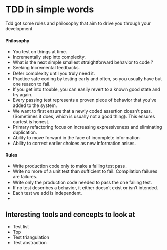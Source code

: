 # TDD in simple words

Tdd got some rules and philosophy that aim to drive you through your development

#### Philosophy

- You test on things at time.
- Incrementally step into complexity.
- What is the next simple smallest straightforward behavior to code ?
- Seeking Incremental feedbacks.
- Defer complexity until you truly need it.
- Practice safe coding by testing early and often, so you usually have but one reason to fail.
- If you get into trouble, you can easily revert to a known good state and try again.
- Every passing test represents a proven piece of behavior that you’ve added to the system.
- We want to first ensure that a newly coded assertion doesn’t pass. (Sometimes it does, which is usually not a good
  thing). This ensures ourtest is honest.
- Primary refactoring focus on increasing expressiveness and eliminating duplication.
- Ability to move forward in the face of incomplete information
- Ability to correct earlier choices as new information arises.

#### Rules

- Write production code only to make a failing test pass.
- Write no more of a unit test than sufficient to fail. Compilation failures are failures.
- Write only the production code needed to pass the one failing test.
- If no test describes a behavior, it either doesn’t exist or isn’t intended.
- Each test we add is independent.
-

## Interesting tools and concepts to look at

- Test list
- Tpp
- Test triangulation
- Test abstraction